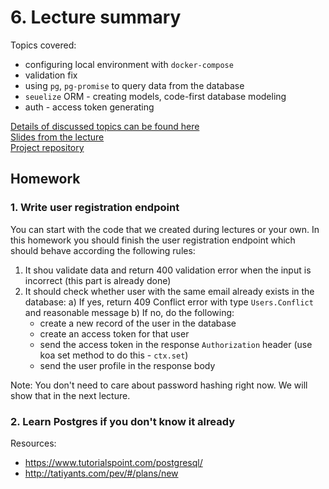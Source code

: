 # 6. Lecture summary

Topics covered:
- configuring local environment with `docker-compose`
- validation fix
- using `pg`, `pg-promise` to query data from the database
- `seuelize` ORM - creating models, code-first database modeling
- auth - access token generating

[Details of discussed topics can be found here](topics.md)  
[Slides from the lecture](https://docs.google.com/a/strv.com/presentation/d/1JlkZUztqhOxXxhyypeoJQ_Ufz6kQ3oY4xy0oTcahczA/edit?usp=sharing)  
[Project repository](https://github.com/strvcom/nodejs-nights-project)  

## Homework

### 1. Write user registration endpoint
You can start with the code that we created during lectures or your own. In this homework you should finish the user registration endpoint which should behave according the following rules:
1. It shou validate data and return 400 validation error when the input is incorrect (this part is already done)
2. It should check whether user with the same email already exists in the database:
   a) If yes, return 409 Conflict error with type `Users.Conflict` and reasonable message
   b) If no, do the following:
      - create a new record of the user in the database
      - create an access token for that user
      - send the access token in the response `Authorization` header (use koa set method to do this - `ctx.set`)
      - send the user profile in the response body

Note: You don't need to care about password hashing right now. We will show that in the next lecture.

### 2. Learn Postgres if you don't know it already
Resources:
- <https://www.tutorialspoint.com/postgresql/>
- <http://tatiyants.com/pev/#/plans/new>
